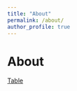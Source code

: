 ```yaml
---
title: "About"
permalink: /about/
author_profile: true
---
```


# About

[Table](https://www.notion.so/053bdc325b384edfb1731cd57ea5fef3)